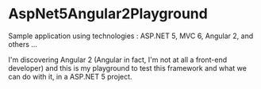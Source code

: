 # AspNet5Angular2Playground
Sample application using technologies : ASP.NET 5, MVC 6, Angular 2, and others ...

I'm discovering Angular 2 (Angular in fact, I'm not at all a front-end developer) and this is my playground to test this framework and what we can do with it, in a ASP.NET 5 project.